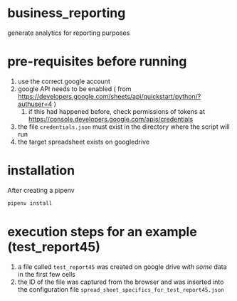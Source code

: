 # business_reporting
generate analytics for reporting purposes




# pre-requisites before running
1. use the correct google account
1. google API needs to be enabled ( from https://developers.google.com/sheets/api/quickstart/python/?authuser=4 )
    1. if this had happened before, check permissions of tokens at https://console.developers.google.com/apis/credentials
1. the file `credentials.json` must exist in the directory where the script will run
1. the target spreadsheet exists on googledrive

# installation

After creating a pipenv 

```bash
pipenv install
```

# execution steps for an example (test_report45)

1. a file called `test_report45` was created on google drive *with some* data in the first few cells
1. the ID of the file was captured from the browser and was inserted into the configuration file `spread_sheet_specifics_for_test_report45.json` 